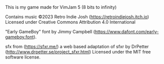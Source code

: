 This is my game made for VimJam 5 (8 bits to infinity)

Contains music ©2023 Retro Indie Josh (https://retroindiejosh.itch.io) Licensed under Creative Commons Attribution 4.0 International

"Early GameBoy" font by Jimmy Campbell (https://www.dafont.com/early-gameboy.font).

sfx from (https://sfxr.me/) a web based adaptation of sfxr by DrPetter (http://www.drpetter.se/project_sfxr.html) Licensed under the MIT free software license.
